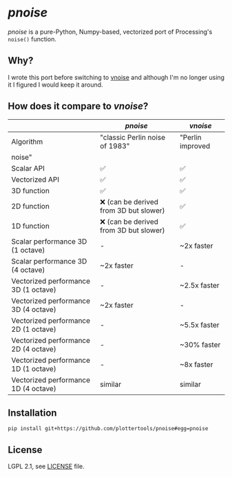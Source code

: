 # *pnoise*

*pnoise* is a pure-Python, Numpy-based, vectorized port of Processing's `noise()` function. 

## Why?

I wrote this port before switching to [vnoise](https://github.com/plottertools/vnoise) and although I'm no longer using it I figured I would keep it around.

## How does it compare to *vnoise*?

| | *pnoise* | *vnoise* |
| --- | --- | --- |
| Algorithm | "classic Perlin noise of 1983" | "Perlin improved
noise" |
| Scalar API | ✅ | ✅ |
| Vectorized API | ✅ | ✅ |
| 3D function | ✅ | ✅ |
| 2D function | ❌ (can be derived from 3D but slower) | ✅ |
| 1D function | ❌ (can be derived from 3D but slower) | ✅ |
| Scalar performance 3D (1 octave) | - | ~2x faster |
| Scalar performance 3D (4 octave) | ~2x faster | - |
| Vectorized performance 3D (1 octave) | - | ~2.5x faster |
| Vectorized performance 3D (4 octave) | ~2x faster | - |
| Vectorized performance 2D (1 octave) | - | ~5.5x faster |
| Vectorized performance 2D (4 octave) | - | ~30% faster |
| Vectorized performance 1D (1 octave) | - | ~8x faster |
| Vectorized performance 1D (4 octave) | similar | similar |


## Installation

```
pip install git+https://github.com/plottertools/pnoise#egg=pnoise
```

## License

LGPL 2.1, see [LICENSE](LICENSE) file.